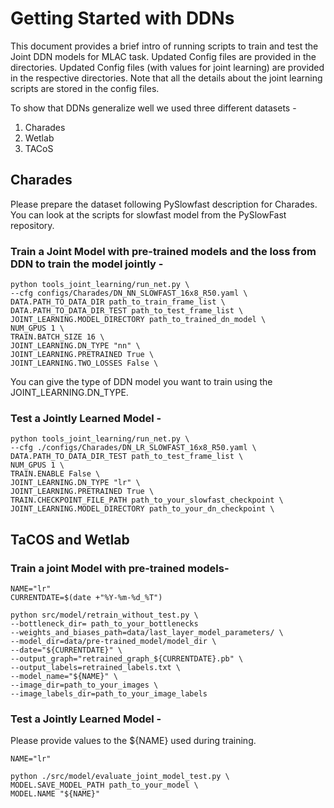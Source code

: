 # Getting Started with DDNs

This document provides a brief intro of running scripts to train and test the Joint DDN models for MLAC task. Updated Config files are provided in the directories.
Updated Config files (with values for joint learning) are provided in the respective directories. Note that all the details about the joint learning scripts are stored in the config files.

To show that DDNs generalize well we used three different datasets - 
1. Charades
2. Wetlab
3. TACoS

## Charades
Please prepare the dataset following PySlowfast description for Charades.
You can look at the scripts for slowfast model from the PySlowFast repository.  

### Train a Joint Model with pre-trained models and the loss from DDN to train the model jointly - 

```
python tools_joint_learning/run_net.py \
--cfg configs/Charades/DN_NN_SLOWFAST_16x8_R50.yaml \
DATA.PATH_TO_DATA_DIR path_to_train_frame_list \
DATA.PATH_TO_DATA_DIR_TEST path_to_test_frame_list \
JOINT_LEARNING.MODEL_DIRECTORY path_to_trained_dn_model \
NUM_GPUS 1 \
TRAIN.BATCH_SIZE 16 \
JOINT_LEARNING.DN_TYPE "nn" \
JOINT_LEARNING.PRETRAINED True \
JOINT_LEARNING.TWO_LOSSES False \
```
You can give the type of DDN model you want to train using the JOINT_LEARNING.DN_TYPE.

### Test a Jointly Learned Model - 

```
python tools_joint_learning/run_net.py \
--cfg ./configs/Charades/DN_LR_SLOWFAST_16x8_R50.yaml \
DATA.PATH_TO_DATA_DIR_TEST path_to_test_frame_list \
NUM_GPUS 1 \
TRAIN.ENABLE False \
JOINT_LEARNING.DN_TYPE "lr" \
JOINT_LEARNING.PRETRAINED True \
TRAIN.CHECKPOINT_FILE_PATH path_to_your_slowfast_checkpoint \
JOINT_LEARNING.MODEL_DIRECTORY path_to_your_dn_checkpoint \
```


## TaCOS and Wetlab

### Train a joint Model with pre-trained models- 

```
NAME="lr"
CURRENTDATE=$(date +"%Y-%m-%d_%T")

python src/model/retrain_without_test.py \
--bottleneck_dir= path_to_your_bottlenecks
--weights_and_biases_path=data/last_layer_model_parameters/ \
--model_dir=data/pre-trained_model/model_dir \
--date="${CURRENTDATE}" \
--output_graph="retrained_graph_${CURRENTDATE}.pb" \
--output_labels=retrained_labels.txt \
--model_name="${NAME}" \
--image_dir=path_to_your_images \
--image_labels_dir=path_to_your_image_labels
```

### Test a Jointly Learned Model - 
Please provide values to the \${NAME} used during training. 
```
NAME="lr"

python ./src/model/evaluate_joint_model_test.py \
MODEL.SAVE_MODEL_PATH path_to_your_model \
MODEL.NAME "${NAME}"
```